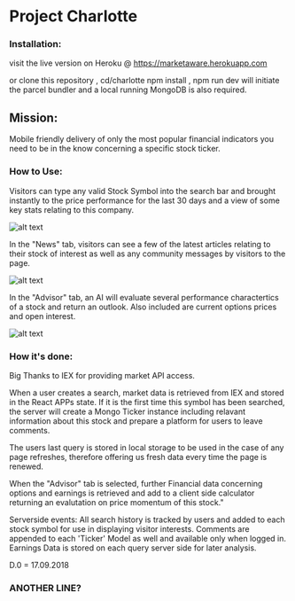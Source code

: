 # Project Charlotte
### Installation:
visit the live version on Heroku @ https://marketaware.herokuapp.com

or clone this repository , cd/charlotte npm install , npm run dev will initiate the parcel bundler and a local running MongoDB is also required.

## Mission:
Mobile friendly delivery of only the most popular financial indicators you need to be in the know concerning a specific stock ticker.

### How to Use:
Visitors can type any valid Stock Symbol into the search bar and brought instantly to the price performance for the last 30 days and a view of some key stats relating to this company.

![alt text](
      Charlotte/src/server/public/appimages/chart1.png
    )

In the "News" tab, visitors can see a few of the latest articles relating to their stock of interest as well as any community messages by visitors to the page.

![alt text](https://raw.githubusercontent.com/username/projectname/branch/path/to/img.png)


In the "Advisor" tab, an AI will evaluate several performance charactertics of a stock and return an outlook.
Also included are current options prices and open interest.

![alt text](https://raw.githubusercontent.com/username/projectname/branch/path/to/img.png)





### How it's done:

Big Thanks to IEX for providing market API access.

When a user creates a search, market data is retrieved from IEX and stored in the React APPs state.  If it is the first time this symbol has been searched, the server will create a Mongo Ticker instance including relavant information about this stock and prepare a platform for users to leave comments.

The users last query is stored in local storage to be used in the case of any page refreshes, therefore offering us fresh data every time the page is renewed.

When the "Advisor" tab is selected, further Financial data concerning options and earnings is retrieved and add to a client side calculator returning an evalutation on price momentum of this stock."

Serverside events: 
All search history is tracked by users and added to each stock symbol for use in displaying visitor interests.
Comments are appended to each 'Ticker' Model as well and available only when logged in.
Earnings Data is stored on each query server side for later analysis.


D.0 = 17.09.2018
### ANOTHER LINE?
